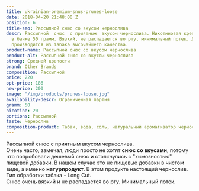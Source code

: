 ```yaml
---
title: ukrainian-premium-snus-prunes-loose
date: 2018-04-20 21:48:00 Z
position: 6
title-seo: Рассыпной снюс со вкусом чернослива
descr: Рассыпной  снюс  с приятным  вкусом чернослива. Никотиновая крепость 20мг,
  в банке 50 грамм. Вязкий, не распадается во рту, минимальный потек. Данный продукт
  производится из табака высочайшего качества.
product-name: Рассыпной снюс со вкусом чернослива
product-alt: Рассыпной снюс со вкусом чернослива
strong: Средней крепости
brand: Other Brands
composition: Рассыпной
price: 220
opt-price: 186
new-price: 200
image: "/img/products/prunes-loose.jpg"
availability-descr: Ограниченная партия
gramm: 50
nicotine: 20
portions: Рассыпной
taste: Чернослив
composition-product: Табак, вода, соль, натуральный ароматизатор чернослива
---
```


Рассыпной снюс с приятным вкусом чернослива.<br>
Очень часто, замечал, люди просто не хотят **снюс со вкусами**, потому что попробовали дешевый снюс и столкнулись с "химозностью" пищевой добавки. В нашем случае это не пищевые добавки в чистом виде, а именно **натурпродукт**. В этом продукте настоящий чернослив.<br>
Тип обработки табака - Long Cut.<br>
Снюс очень вязкий и не распадается во рту. Минимальный потек.